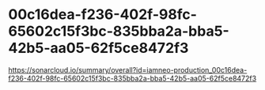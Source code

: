 # 00c16dea-f236-402f-98fc-65602c15f3bc-835bba2a-bba5-42b5-aa05-62f5ce8472f3
https://sonarcloud.io/summary/overall?id=iamneo-production_00c16dea-f236-402f-98fc-65602c15f3bc-835bba2a-bba5-42b5-aa05-62f5ce8472f3
